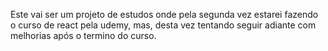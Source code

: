 Este vai ser um projeto de estudos onde pela segunda vez estarei fazendo o curso de react pela udemy, mas, desta vez tentando seguir adiante com melhorias após o termino do curso.